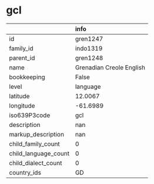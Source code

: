 # gcl
|                      | info                     |
|:---------------------|:-------------------------|
| id                   | gren1247                 |
| family_id            | indo1319                 |
| parent_id            | gren1248                 |
| name                 | Grenadian Creole English |
| bookkeeping          | False                    |
| level                | language                 |
| latitude             | 12.0067                  |
| longitude            | -61.6989                 |
| iso639P3code         | gcl                      |
| description          | nan                      |
| markup_description   | nan                      |
| child_family_count   | 0                        |
| child_language_count | 0                        |
| child_dialect_count  | 0                        |
| country_ids          | GD                       |